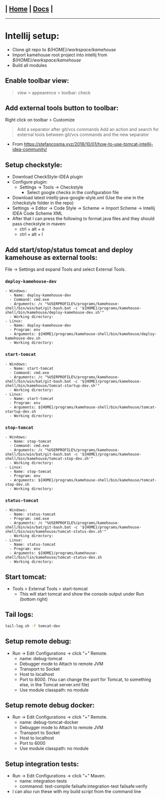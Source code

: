 | [Home](/README.md) | [Docs](/docs/README.md) |
---------------------------------------------------------------

*********************

# Intellij setup:

- Clone git repo to *${HOME}/workspace/kamehouse*
- Import kamehouse root project into intellij from *${HOME}/workspace/kamehouse*
- Build all modules

## Enable toolbar view:
> view > appearence > toolbar: check

## Add external tools button to toolbar:
Right click on toolbar > Customize 
> Add a separator after git/vcs commands
> Add an action and search for external tools between git/vcs commands and the new separator

- From https://stefancosma.xyz/2018/10/01/how-to-use-tomcat-intellij-idea-community/

## Setup checkstyle:
- Download CheckStyle-IDEA plugin 
- Configure plugin:
  - Settings -> Tools -> Checkstyle
    - Select google checks in the configuration file
- Download latest intellij-java-google-style.xml (Use the one in the /checkstyle folder in the repo)
- Settings -> Editor -> Code Style -> Scheme -> Import Scheme -> Intellij IDEA Code Scheme XML
- After that I can press the following to format java files and they should pass checkstyle in maven:
  - ctrl + alt + o
  - ctrl + alt + l

## Add start/stop/status tomcat and deploy kamehouse as external tools:

 File -> Settings and expand Tools and select External Tools.
  ### `deploy-kamehouse-dev`
    - Windows:
      - Name: deploy-kamehouse-dev
      - Command: cmd.exe
      - Arguments: /c "%USERPROFILE%/programs/kamehouse-shell/bin/win/bat/git-bash.bat -c '${HOME}/programs/kamehouse-shell/bin/kamehouse/deploy-kamehouse-dev.sh'"
      - Working directory: 
    - Linux:
      - Name: deploy-kamehouse-dev
      - Program: env
      - Arguments: ${HOME}/programs/kamehouse-shell/bin/kamehouse/deploy-kamehouse-dev.sh
      - Working directory: 

  ### `start-tomcat`
    - Windows:
      - Name: start-tomcat
      - Command: cmd.exe
      - Arguments: /c "%USERPROFILE%/programs/kamehouse-shell/bin/win/bat/git-bash.bat -c '${HOME}/programs/kamehouse-shell/bin/kamehouse/tomcat-startup-dev.sh'"
      - Working directory: 
    - Linux:
      - Name: start-tomcat
      - Program: env
      - Arguments: ${HOME}/programs/kamehouse-shell/bin/kamehouse/tomcat-startup-dev.sh
      - Working directory: 
      
  ### `stop-tomcat`
    - Windows:
      - Name: stop-tomcat
      - Command: cmd.exe
      - Arguments: /c "%USERPROFILE%/programs/kamehouse-shell/bin/win/bat/git-bash.bat -c '${HOME}/programs/kamehouse-shell/bin/kamehouse/tomcat-stop-dev.sh'"
      - Working directory: 
    - Linux:
      - Name: stop-tomcat
      - Program: env
      - Arguments: ${HOME}/programs/kamehouse-shell/bin/kamehouse/tomcat-stop-dev.sh
      - Working directory: 

  ### `status-tomcat`
    - Windows:
      - Name: status-tomcat
      - Program: cmd.exe
      - Arguments: /c "%USERPROFILE%/programs/kamehouse-shell/bin/win/bat/git-bash.bat -c '${HOME}/programs/kamehouse-shell/bin/win/kamehouse/tomcat-status-dev.sh'"
      - Working directory: 
    - Linux:
      - Name: status-tomcat
      - Program: env
      - Arguments: ${HOME}/programs/kamehouse-shell/bin/lin/kamehouse/tomcat-status-dev.sh
      - Working directory: 

## Start tomcat: 

- Tools > External Tools > start-tomcat
  - This will start tomcat and show the console output under Run (bottom right)
    
## Tail logs: 

```sh
tail-log.sh -f tomcat-dev
```

## Setup remote debug:

- Run -> Edit Configurations -> click "+" Remote.
  - name: debug-tomcat
  - Debugger mode to Attach to remote JVM
  - Transport to Socket 
  - Host to localhost
  - Port to 8000. (You can change the port for Tomcat, to something else, in the Tomcat server.xml file)
  - Use module classpath: no module

## Setup remote debug docker:

- Run -> Edit Configurations -> click "+" Remote.
  - name: debug-tomcat-docker
  - Debugger mode to Attach to remote JVM
  - Transport to Socket 
  - Host to localhost
  - Port to 6000
  - Use module classpath: no module

## Setup integration tests:

- Run -> Edit Configurations -> click "+" Maven.
  - name: integration-tests
  - commannd: test-compile failsafe:integration-test failsafe:verify
- I can also run these with my build script from the command line

